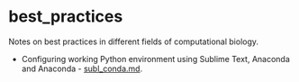 # best_practices
Notes on best practices in different fields of computational biology.

- Configuring working Python environment using Sublime Text, Anaconda and Anaconda - [subl_conda.md](subl_conda.md).
